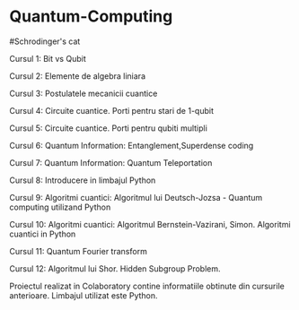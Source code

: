 # Quantum-Computing

#Schrodinger's cat

Cursul 1: Bit vs Qubit

Cursul 2: Elemente de algebra liniara

Cursul 3: Postulatele mecanicii cuantice

Cursul 4: Circuite cuantice. Porti pentru stari de 1-qubit 

Cursul 5: Circuite cuantice. Porti pentru qubiti multipli

Cursul 6: Quantum Information: Entanglement,Superdense coding

Cursul 7: Quantum Information: Quantum Teleportation

Cursul 8: Introducere in limbajul Python

Cursul 9: Algoritmi cuantici: Algoritmul lui Deutsch-Jozsa - Quantum computing utilizand Python

Cursul 10: Algoritmi cuantici: Algoritmul Bernstein-Vazirani, Simon. Algoritmi cuantici in Python

Cursul 11: Quantum Fourier transform

Cursul 12: Algoritmul lui Shor. Hidden Subgroup Problem.

Proiectul realizat in Colaboratory contine informatiile obtinute din cursurile anterioare.
Limbajul utilizat este Python. 


